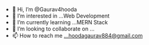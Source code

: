 - 👋 Hi, I’m @Gaurav4hooda
- 👀 I’m interested in ...Web Development 
- 🌱 I’m currently learning ...MERN Stack
- 💞️ I’m looking to collaborate on ...
- 📫 How to reach me ...hoodagaurav884@gmail.com

<!---
Gaurav4hooda/Gaurav4hooda is a ✨ special ✨ repository because its `README.md` (this file) appears on your GitHub profile.
You can click the Preview link to take a look at your changes.
--->
